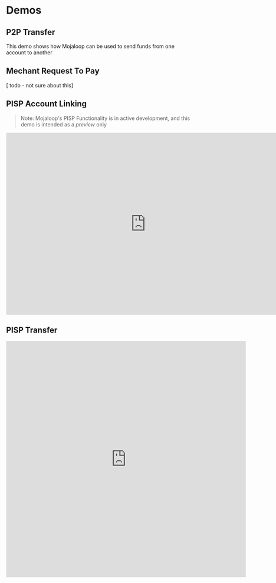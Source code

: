 # Demos


## P2P Transfer

This demo shows how Mojaloop can be used to send funds from one account to another



## Mechant Request To Pay

[ todo - not sure about this]


## PISP Account Linking

> Note: Mojaloop's PISP Functionality is in active development, and this demo is intended as a _preview_ only

<iframe width="755" height="493" src="https://www.youtube.com/embed/waf1fqlKeFM" frameborder="0" allow="accelerometer; autoplay; clipboard-write; encrypted-media; gyroscope; picture-in-picture" allowfullscreen></iframe>

## PISP Transfer

<iframe width="650" height="640" src="https://www.youtube.com/embed/pc-ozg6_wHo" frameborder="0" allow="accelerometer; autoplay; clipboard-write; encrypted-media; gyroscope; picture-in-picture" allowfullscreen></iframe>